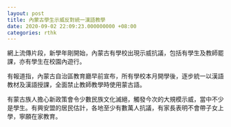```yaml
---
layout: post
title: 內蒙古學生示威反對統一漢語教學
date: 2020-09-02 22:09:23.000000000 +08:00
categories: rthk
---
```


網上流傳片段，新學年剛開始，內蒙古有學校出現示威抗議，包括有學生及教師罷課，亦有學生在校園內遊行。

有報道指，內蒙古自治區教育廳早前宣布，所有學校本月開學後，逐步統一以漢語教材及漢語授課，全面禁止教師教學時使用蒙古語。

有蒙古族人擔心新政策會令少數民族文化滅絕，觸發今次的大規模示威，當中不少是學生。有興安盟的居民估計，各地至少有數萬人抗議，有家長表明不會帶子女上學，寧願在家教育。
